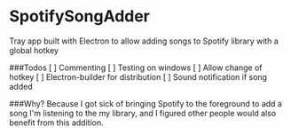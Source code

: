 # SpotifySongAdder
Tray app built with Electron to allow adding songs to Spotify library with a global hotkey

###Todos
[ ] Commenting
[ ] Testing on windows
[ ] Allow change of hotkey
[ ] Electron-builder for distribution
[ ] Sound notification if song added

###Why?
Because I got sick of bringing Spotify to the foreground to add a song I'm listening to the my library, and I figured other people would also benefit from this addition.
